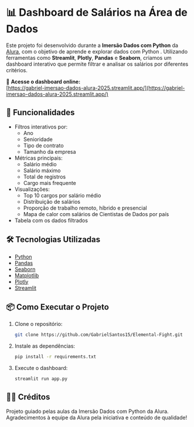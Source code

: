# 📊 Dashboard de Salários na Área de Dados

Este projeto foi desenvolvido durante a **Imersão Dados com Python** da [Alura](https://www.alura.com.br/), com o objetivo de aprende e explorar dados com Python . Utilizando ferramentas como **Streamlit**, **Plotly**, **Pandas** e **Seaborn**, criamos um dashboard interativo que permite filtrar e analisar os salários por diferentes critérios.

🔗 **Acesse o dashboard online:**  
[https://gabriel-imersao-dados-alura-2025.streamlit.app/](https://gabriel-imersao-dados-alura-2025.streamlit.app/)


## 🚀 Funcionalidades

- Filtros interativos por:
  - Ano
  - Senioridade
  - Tipo de contrato
  - Tamanho da empresa
- Métricas principais:
  - Salário médio
  - Salário máximo
  - Total de registros
  - Cargo mais frequente
- Visualizações:
  - Top 10 cargos por salário médio
  - Distribuição de salários
  - Proporção de trabalho remoto, híbrido e presencial
  - Mapa de calor com salários de Cientistas de Dados por país
- Tabela com os dados filtrados

## 🛠 Tecnologias Utilizadas

- [Python](https://www.python.org/)
- [Pandas](https://pandas.pydata.org/)
- [Seaborn](https://seaborn.pydata.org/)
- [Matplotlib](https://matplotlib.org/)
- [Plotly](https://plotly.com/python/)
- [Streamlit](https://streamlit.io/)

## 📦 Como Executar o Projeto

1. Clone o repositório:
   ```bash
   git clone https://github.com/GabrielSantos15/Elemental-Fight.git
   
2. Instale as dependências:
   ```bash
   pip install -r requirements.txt
   
2. Execute o dashboard:
   ```bash
   streamlit run app.py


## 👨‍🏫 Créditos
Projeto guiado pelas aulas da Imersão Dados com Python da Alura. Agradecimentos à equipe da Alura pela iniciativa e conteúdo de qualidade!
